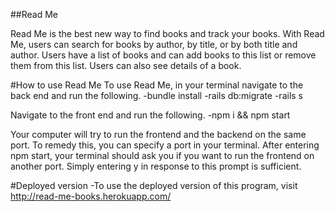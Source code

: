 ##Read Me

Read Me is the best new way to find books and track your books. With Read Me, users can search for books by author, by title, or by both title and author. Users have a list of books and can add books to this list or remove them from this list. Users can also see details of a book.

#How to use Read Me
To use Read Me, in your terminal navigate to the back end and run the following.
 -bundle install
 -rails db:migrate
 -rails s

Navigate to the front end and run the following.
-npm i && npm start

Your computer will try to run the frontend and the backend on the same port. To remedy this, you can specify a port in your terminal. After entering npm start, your terminal should ask you if you want to run the frontend on another port. Simply entering y in response to this prompt is sufficient.

#Deployed version
-To use the deployed version of this program, visit http://read-me-books.herokuapp.com/